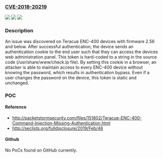 ### [CVE-2018-20219](https://cve.mitre.org/cgi-bin/cvename.cgi?name=CVE-2018-20219)
![](https://img.shields.io/static/v1?label=Product&message=n%2Fa&color=blue)
![](https://img.shields.io/static/v1?label=Version&message=n%2Fa&color=blue)
![](https://img.shields.io/static/v1?label=Vulnerability&message=n%2Fa&color=brighgreen)

### Description

An issue was discovered on Teracue ENC-400 devices with firmware 2.56 and below. After successful authentication, the device sends an authentication cookie to the end user such that they can access the devices web administration panel. This token is hard-coded to a string in the source code (/usr/share/www/check.lp file). By setting this cookie in a browser, an attacker is able to maintain access to every ENC-400 device without knowing the password, which results in authentication bypass. Even if a user changes the password on the device, this token is static and unchanged.

### POC

#### Reference
- http://packetstormsecurity.com/files/151802/Teracue-ENC-400-Command-Injection-Missing-Authentication.html
- http://seclists.org/fulldisclosure/2019/Feb/48

#### Github
No PoCs found on GitHub currently.

